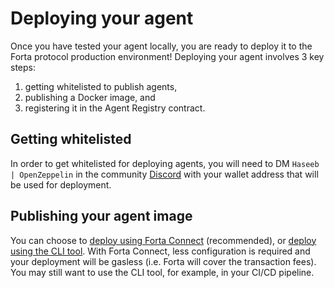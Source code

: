 # Deploying your agent

Once you have tested your agent locally, you are ready to deploy it to the Forta protocol production environment! Deploying your agent involves 3 key steps:

1. getting whitelisted to publish agents,
2. publishing a Docker image, and
3. registering it in the Agent Registry contract.

## Getting whitelisted

In order to get whitelisted for deploying agents, you will need to DM `Haseeb | OpenZeppelin` in the community [Discord](https://discord.gg/DUju5Dh4J9) with your wallet address that will be used for deployment.

## Publishing your agent image
You can choose to [deploy using Forta Connect](deploying-connect.md) (recommended), or [deploy using the CLI tool](deploying-cli.md). With Forta Connect, less configuration is required and your deployment will be gasless (i.e. Forta will cover the transaction fees). You may still want to use the CLI tool, for example, in your CI/CD pipeline.
